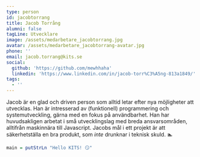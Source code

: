 ```yaml
---
type: person
id: jacobtorrang
title: Jacob Torrång
alumni: false
tagLine: Utvecklare
image: /assets/medarbetare_jacobtorrang.jpg
avatar: /assets/medarbetare_jacobtorrang-avatar.jpg
phone: ''
email: jacob.torrang@kits.se
social:
  github: 'https://github.com/mewhhaha'
  linkedin: 'https://www.linkedin.com/in/jacob-torr%C3%A5ng-813a1849/'
tags:
  - ''
---
```

Jacob är en glad och driven person som alltid letar efter nya möjligheter att utvecklas. Han är intresserad av (funktionell) programmering och systemutveckling, gärna med en fokus på användbarhet. Han har huvudsakligen arbetat i små utvecklingslag med breda ansvarsområden, alltifrån maskinnära till Javascript. Jacobs mål i ett projekt är att säkerhetställa en bra produkt, som _inte_ drunknar i teknisk skuld. 🏊

```haskell
main = putStrLn "Hello KITS! 😏"
```
